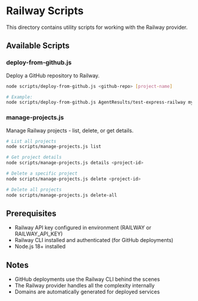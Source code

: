 # Railway Scripts

This directory contains utility scripts for working with the Railway provider.

## Available Scripts

### deploy-from-github.js
Deploy a GitHub repository to Railway.

```bash
node scripts/deploy-from-github.js <github-repo> [project-name]

# Example:
node scripts/deploy-from-github.js AgentResults/test-express-railway my-app
```

### manage-projects.js
Manage Railway projects - list, delete, or get details.

```bash
# List all projects
node scripts/manage-projects.js list

# Get project details
node scripts/manage-projects.js details <project-id>

# Delete a specific project
node scripts/manage-projects.js delete <project-id>

# Delete all projects
node scripts/manage-projects.js delete-all
```

## Prerequisites

- Railway API key configured in environment (RAILWAY or RAILWAY_API_KEY)
- Railway CLI installed and authenticated (for GitHub deployments)
- Node.js 18+ installed

## Notes

- GitHub deployments use the Railway CLI behind the scenes
- The Railway provider handles all the complexity internally
- Domains are automatically generated for deployed services